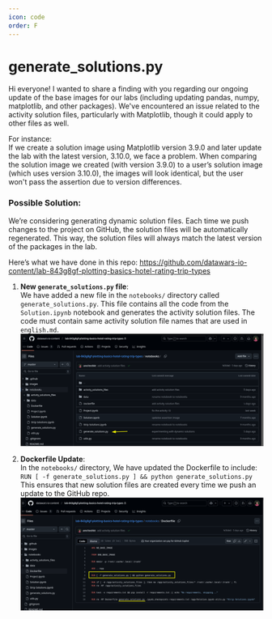 ```yaml
---
icon: code
order: F
---
```



# generate_solutions.py

Hi everyone! I wanted to share a finding with you regarding our ongoing update of the base images for our labs (including updating pandas, numpy, matplotlib, and other packages). We've encountered an issue related to the activity solution files, particularly with Matplotlib, though it could apply to other files as well.

For instance:  
If we create a solution image using Matplotlib version 3.9.0 and later update the lab with the latest version, 3.10.0, we face a problem. When comparing the solution image we created (with version 3.9.0) to a user’s solution image (which uses version 3.10.0), the images will look identical, but the user won't pass the assertion due to version differences.

### Possible Solution:  
We’re considering generating dynamic solution files. Each time we push changes to the project on GitHub, the solution files will be automatically regenerated. This way, the solution files will always match the latest version of the packages in the lab.

Here’s what we have done in this repo: https://github.com/datawars-io-content/lab-843g8gf-plotting-basics-hotel-rating-trip-types

1. **New `generate_solutions.py` file**:  
   We have added a new file in the `notebooks/` directory called `generate_solutions.py`. This file contains all the code from the `Solution.ipynb` notebook and generates the activity solution files. The code must contain same activity solution file names that are used in `english.md`.
  ![Location of generate_solutions.py](/static/github/github-repo-artifacts/generate_solution-py.png)

2. **Dockerfile Update**:  
   In the `notebooks/` directory, We have updated the Dockerfile to include:  
   `RUN [ -f generate_solutions.py ] && python generate_solutions.py`  
   This ensures that new solution files are created every time we push an update to the GitHub repo.
  ![Dockerfile contents](/static/github/github-repo-artifacts/Dockerfile.png)